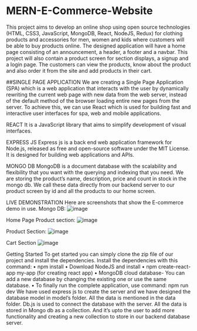# MERN-E-Commerce-Website

This project aims to develop an online shop using open source technologies (HTML, CSS3, JavaScript, MongoDB, React, NodeJS, Redux) for clothing products and accessories for men, women and kids where customers will be able to buy products online. 
The designed application will have a home page consisting of an announcement, a header, a footer and a navbar. This project will also contain a product screen for section displays, a signup and a login page. The customers can view the products, know about the product and also order it from the site and add products in their cart.

##SINGLE PAGE APPLICATION
We are creating a Single Page Application (SPA) which is a web application that interacts with the user by dynamically rewriting the current web page with new data from the web server, instead of the default method of the browser loading entire new pages from the server.
To achieve this, we can use React which is used for building fast and interactive user interfaces for spa, web and mobile applications.

REACT
It is a JavaScript library that aims to simplify development of visual interfaces.

EXPRESS JS
Express js is a back end web application framework for Node.js, released as free and open-source software under the MIT License. It is designed for building web applications and APIs.

MONGO DB
MongoDB is a document database with the scalability and flexibility that you want with the querying and indexing that you need. We are storing the product’s name, description, price and count in stock in the mongo db. We call these data directly from our backend server to our product screen by id and all the products to our home screen.

LIVE DEMONSTRATION
Here are screenshots that show the E-commerce demo in use.
Mongo DB:
![image](https://user-images.githubusercontent.com/54525830/174704063-a81cca25-8d8d-4fd4-b30e-72188f1f9b96.png)

Home Page Product section:
![image](https://user-images.githubusercontent.com/54525830/174704157-2598fd20-6459-4a01-b4cb-e08de3145bb7.png)

Product Section:
![image](https://user-images.githubusercontent.com/54525830/174704229-b8b50e16-9d8b-41d8-a7dc-f4c2cafa75d9.png)

Cart Section
![image](https://user-images.githubusercontent.com/54525830/174704271-fb90b1af-6cb4-4646-9e07-06e8b6add326.png)

Getting Started
To get started you can simply clone the zip file of our project and install the dependencies.
Install the dependencies with this command:
•	npm install
•	Download NodeJS and install
•	npm create-react-app my-app   (for creating react app)
•	MongoDB cloud database- You can add a new database by changing the existing one or use the same database. 
•	To finally run the complete application, use command: npm run dev
We have used express js to create the server and we have designed the database model in model’s folder. All the data is mentioned in the data folder. Db.js is used to connect the database with the server.
All the data is stored in Mongo db as a collection. And it’s upto the user to add more functionality and creating a new collection to store in our backend database server.
